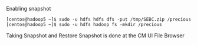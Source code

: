 Enabling snapshot

```
[centos@hadoop5 ~]$ sudo -u hdfs hdfs dfs -put /tmp/SEBC.zip /precious
[centos@hadoop5 ~]$ sudo -u hdfs hadoop fs -mkdir /precious

```

Taking Snapshot and Restore Snapshot is done at the CM UI File Browser

